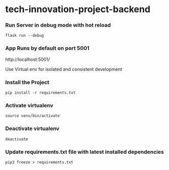 # tech-innovation-project-backend


### Run Server in debug mode with hot reload
`
flask run --debug
`
### App Runs by default on port 5001
http://localhost:5001/

Use Virtual env for isolated and consistent development

### Install the Project
`
pip install -r requirements.txt
`

### Activate virtualenv
`
source venv/bin/activate
`

### Deactivate virtualenv
`
deactivate
`

### Update requirements.txt file with latest installed dependencies
`
pip3 freeze > requirements.txt
`